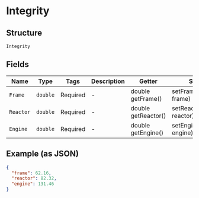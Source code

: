 
# Integrity

## Structure

`Integrity`

## Fields

| Name | Type | Tags | Description | Getter | Setter |
|  --- | --- | --- | --- | --- | --- |
| `Frame` | `double` | Required | - | double getFrame() | setFrame(double frame) |
| `Reactor` | `double` | Required | - | double getReactor() | setReactor(double reactor) |
| `Engine` | `double` | Required | - | double getEngine() | setEngine(double engine) |

## Example (as JSON)

```json
{
  "frame": 62.16,
  "reactor": 82.32,
  "engine": 131.46
}
```

